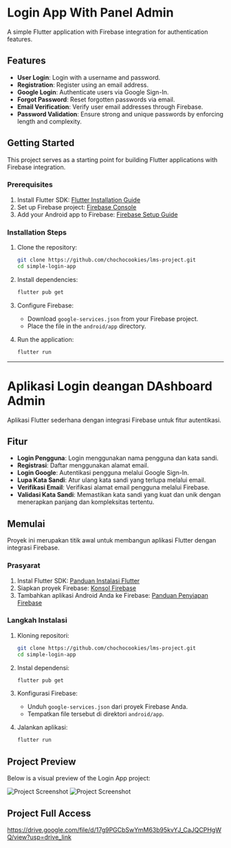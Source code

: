 # Login App With Panel Admin 

A simple Flutter application with Firebase integration for authentication features.

## Features

- **User Login**: Login with a username and password.
- **Registration**: Register using an email address.
- **Google Login**: Authenticate users via Google Sign-In.
- **Forgot Password**: Reset forgotten passwords via email.
- **Email Verification**: Verify user email addresses through Firebase.
- **Password Validation**: Ensure strong and unique passwords by enforcing length and complexity.

## Getting Started

This project serves as a starting point for building Flutter applications with Firebase integration.

### Prerequisites

1. Install Flutter SDK: [Flutter Installation Guide](https://flutter.dev/docs/get-started/install)
2. Set up Firebase project: [Firebase Console](https://console.firebase.google.com/)
3. Add your Android app to Firebase: [Firebase Setup Guide](https://firebase.google.com/docs/android/setup)

### Installation Steps

1. Clone the repository:
   ```bash
   git clone https://github.com/chochocookies/lms-project.git
   cd simple-login-app
   ```

2. Install dependencies:
   ```bash
   flutter pub get
   ```

3. Configure Firebase:
   - Download `google-services.json` from your Firebase project.
   - Place the file in the `android/app` directory.

4. Run the application:
   ```bash
   flutter run
   ```

---

# Aplikasi Login deangan DAshboard Admin 

Aplikasi Flutter sederhana dengan integrasi Firebase untuk fitur autentikasi.

## Fitur

- **Login Pengguna**: Login menggunakan nama pengguna dan kata sandi.
- **Registrasi**: Daftar menggunakan alamat email.
- **Login Google**: Autentikasi pengguna melalui Google Sign-In.
- **Lupa Kata Sandi**: Atur ulang kata sandi yang terlupa melalui email.
- **Verifikasi Email**: Verifikasi alamat email pengguna melalui Firebase.
- **Validasi Kata Sandi**: Memastikan kata sandi yang kuat dan unik dengan menerapkan panjang dan kompleksitas tertentu.

## Memulai

Proyek ini merupakan titik awal untuk membangun aplikasi Flutter dengan integrasi Firebase.

### Prasyarat

1. Instal Flutter SDK: [Panduan Instalasi Flutter](https://flutter.dev/docs/get-started/install)
2. Siapkan proyek Firebase: [Konsol Firebase](https://console.firebase.google.com/)
3. Tambahkan aplikasi Android Anda ke Firebase: [Panduan Penyiapan Firebase](https://firebase.google.com/docs/android/setup)

### Langkah Instalasi

1. Kloning repositori:
   ```bash
   git clone https://github.com/chochocookies/lms-project.git
   cd simple-login-app
   ```

2. Instal dependensi:
   ```bash
   flutter pub get
   ```

3. Konfigurasi Firebase:
   - Unduh `google-services.json` dari proyek Firebase Anda.
   - Tempatkan file tersebut di direktori `android/app`.

4. Jalankan aplikasi:
   ```bash
   flutter run
   ```


## Project Preview

Below is a visual preview of the Login App project:

![Project Screenshot](assets/Screenshot_20250611_183037.png) ![Project Screenshot](assets/Screenshot_20250611_183123.png)

## Project Full Access
https://drive.google.com/file/d/17g9PGCbSwYmM63b95kvYJ_CaJQCPHgWQ/view?usp=drive_link
